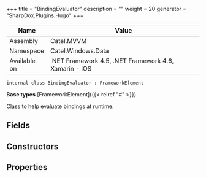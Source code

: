 

+++
title = "BindingEvaluator" 
description = ""
weight = 20
generator = "SharpDox.Plugins.Hugo"
+++

Name|Value
---|---
Assembly|Catel.MVVM
Namespace|Catel.Windows.Data
Available on|.NET Framework 4.5, .NET Framework 4.6, Xamarin - iOS

```
internal class BindingEvaluator : FrameworkElement
```

**Base types**
[FrameworkElement]({{&lt; relref "#" &gt;}})

Class to help evaluate bindings at runtime.

## Fields

## Constructors

## Properties

